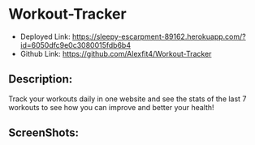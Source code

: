 # Workout-Tracker
- Deployed Link: https://sleepy-escarpment-89162.herokuapp.com/?id=6050dfc9e0c3080015fdb6b4
- Github Link: https://github.com/Alexfit4/Workout-Tracker

## Description:
Track your workouts daily in one website and see the stats of the last 7 workouts to see how you can improve and better your health!

## ScreenShots: 

